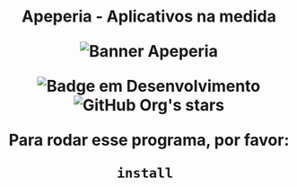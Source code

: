 <h1 align="center"> Apeperia - Aplicativos na medida
 
![Banner Apeperia](https://user-images.githubusercontent.com/92412984/202663923-98a8d7be-7ccc-40f4-a192-1b83143aa3b8.png)

![Badge em Desenvolvimento](http://img.shields.io/static/v1?label=STATUS&message=UNDER%20DEVELOPMENT&color=RED&style=for-the-badge&logo=appveyor)
![GitHub Org's stars](https://img.shields.io/github/stars/MaroTequi?style=social)

Para rodar esse programa, por favor:
```
install 
```
